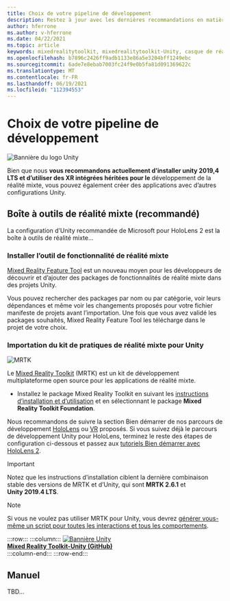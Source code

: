 ```yaml
---
title: Choix de votre pipeline de développement
description: Restez à jour avec les dernières recommandations en matière de pipeline de développement Unity pour le développement d’applications HoloLens.
author: hferrone
ms.author: v-hferrone
ms.date: 04/22/2021
ms.topic: article
keywords: mixedrealitytoolkit, mixedrealitytoolkit-Unity, casque de réalité mixte, casque Windows Mixed Reality, casque de réalité virtuelle, Unity
ms.openlocfilehash: b7896c2426ff9adb1133e86a5e3204bff1249ebc
ms.sourcegitcommit: 6ade7e8ebab7003fc24f9e0b5fa81d091369622c
ms.translationtype: MT
ms.contentlocale: fr-FR
ms.lasthandoff: 06/19/2021
ms.locfileid: "112394553"
---
```

# <a name="choosing-your-developer-pipeline"></a>Choix de votre pipeline de développement

![Bannière du logo Unity](../images/unity_logo_banner.png)<br>

Bien que nous **vous recommandons actuellement d’installer unity 2019,4 LTS et d’utiliser des XR intégrées héritées pour le** développement de la réalité mixte, vous pouvez également créer des applications avec d’autres configurations Unity.

## <a name="mixed-reality-toolkit-recommended"></a>Boîte à outils de réalité mixte (recommandé)

La configuration d’Unity recommandée de Microsoft pour HoloLens 2 est la boîte à outils de réalité mixte...

### <a name="install-the-mixed-reality-feature-tool"></a>Installer l’outil de fonctionnalité de réalité mixte

[Mixed Reality Feature Tool](welcome-to-mr-feature-tool.md) est un nouveau moyen pour les développeurs de découvrir et d’ajouter des packages de fonctionnalités de réalité mixte dans des projets Unity. 

Vous pouvez rechercher des packages par nom ou par catégorie, voir leurs dépendances et même voir les changements proposés pour votre fichier manifeste de projets avant l’importation. Une fois que vous avez validé les packages souhaités, Mixed Reality Feature Tool les télécharge dans le projet de votre choix.

### <a name="importing-the-mixed-reality-toolkit-for-unity"></a>Importation du kit de pratiques de réalité mixte pour Unity

![MRTK](../../design/images/MRTK_UX_Hero.png)

Le [Mixed Reality Toolkit](mrtk-getting-started.md) (MRTK) est un kit de développement multiplateforme open source pour les applications de réalité mixte. 

* Installez le package Mixed Reality Toolkit en suivant les [instructions d’installation et d’utilisation](welcome-to-mr-feature-tool.md#system-requirements) et en sélectionnant le package **Mixed Reality Toolkit Foundation**.

Nous recommandons de suivre la section Bien démarrer de nos parcours de développement [HoloLens](unity-development-overview.md#1-getting-started) ou [VR](unity-development-wmr-overview.md#1-getting-started) proposés. Si vous suivez déjà le parcours de développement Unity pour HoloLens, terminez le reste des étapes de configuration ci-dessous et passez aux [tutoriels Bien démarrer avec HoloLens 2](tutorials/mr-learning-base-01.md).

> [!IMPORTANT]
> Notez que les instructions d’installation ciblent la dernière combinaison stable des versions de MRTK et d’Unity, qui sont **MRTK 2.6.1** et **Unity 2019.4 LTS**.

> [!NOTE]
> Si vous ne voulez pas utiliser MRTK pour Unity, vous devrez [générer vous-même un script pour toutes les interactions et tous les comportements](configure-unity-project.md).

:::row:::
    :::column:::
        <a href="https://github.com/Microsoft/MixedRealityToolkit-Unity" target="_blank">![Bannière Unity](../images/MRTK-Unity-Banner.png)<br>**Mixed Reality Toolkit-Unity (GitHub)** </a><br>
    :::column-end:::
:::row-end:::

## <a name="manual"></a>Manuel 

TBD...